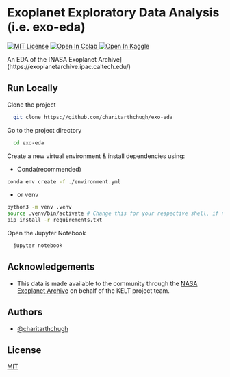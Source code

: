 
# Exoplanet Exploratory Data Analysis (i.e. exo-eda)
<p align="center">

<a href="https://github.com/tterb/atomic-design-ui/blob/master/LICENSEs"><img src="https://img.shields.io/apm/l/atomic-design-ui.svg?" alt="MIT License"></a>
<a href="https://colab.research.google.com/github/googlecolab/colabtools/blob/master/notebooks/colab-github-demo.ipynb">
  <img src="https://colab.research.google.com/assets/colab-badge.svg" alt="Open In Colab"/>
</a>
<a href="https://www.kaggle.com/charitarth"><img src="https://kaggle.com/static/images/open-in-kaggle.svg" alt="Open In Kaggle"></a>
</p>
An EDA of the [NASA Exoplanet Archive](https://exoplanetarchive.ipac.caltech.edu/) 

## Run Locally

Clone the project

```bash
  git clone https://github.com/charitarthchugh/exo-eda
```

Go to the project directory

```bash
  cd exo-eda
```
Create a new virtual environment & install dependencies using:
- Conda(recommended)
```bash
conda env create -f ./environment.yml
```
- or venv
```bash
python3 -m venv .venv
source .venv/bin/activate # Change this for your respective shell, if neeeded
pip install -r requirements.txt
```


Open the Jupyter Notebook 

```bash
  jupyter notebook
```

  
## Acknowledgements

 - This data is made available to the community through the [NASA Exoplanet Archive](https://exoplanetarchive.ipac.caltech.edu/) on behalf of the KELT project team.
## Authors

- [@charitarthchugh](https://www.github.com/charitarthchugh)

  
## License

[MIT](https://choosealicense.com/licenses/mit/)

  